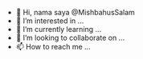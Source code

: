 - 👋 Hi, nama saya @MishbahusSalam
- 👀 I’m interested in ...
- 🌱 I’m currently learning ...
- 💞️ I’m looking to collaborate on ...
- 📫 How to reach me ...

<!---
MishbahusSalam/MishbahusSalam is a ✨ special ✨ repository because its `README.md` (this file) appears on your GitHub profile.
You can click the Preview link to take a look at your changes.
--->
